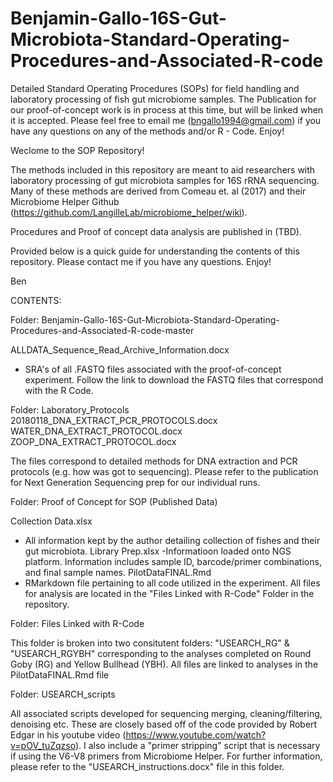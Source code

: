# Benjamin-Gallo-16S-Gut-Microbiota-Standard-Operating-Procedures-and-Associated-R-code
Detailed Standard Operating Procedures (SOPs) for field handling and laboratory processing of fish gut microbiome samples. The Publication for our proof-of-concept work is in process at this time, but will be linked when it is accepted. Please feel free to email me (bngallo1994@gmail.com) if you have any questions on any of the methods and/or R - Code. Enjoy!


Weclome to the SOP Repository!

The methods included in this repository are meant to aid researchers with laboratory processing of gut microbiota samples for 16S rRNA sequencing.
Many of these methods are derived from Comeau et. al (2017) and their Microbiome Helper Github (https://github.com/LangilleLab/microbiome_helper/wiki).

Procedures and Proof of concept data analysis are published in (TBD).

Provided below is a quick guide for understanding the contents of this repository. Please contact me if you have any questions.
Enjoy!

Ben


CONTENTS:

Folder: Benjamin-Gallo-16S-Gut-Microbiota-Standard-Operating-Procedures-and-Associated-R-code-master

ALLDATA_Sequence_Read_Archive_Information.docx
  - SRA's of all .FASTQ files associated with the proof-of-concept experiment. Follow the link to download the FASTQ files that correspond with the R Code.
  
Folder: Laboratory_Protocols
20180118_DNA_EXTRACT_PCR_PROTOCOLS.docx
WATER_DNA_EXTRACT_PROTOCOL.docx
ZOOP_DNA_EXTRACT_PROTOCOL.docx

The files correspond to detailed methods for DNA extraction and PCR protocols (e.g. how was got to sequencing).
Please refer to the publication for Next Generation Sequencing prep  for our individual runs.

Folder: Proof of Concept for SOP (Published Data)

Collection Data.xlsx
  - All information kept by the author detailing collection of fishes and their gut microbiota.
Library Prep.xlsx
  -Informatioon loaded onto NGS platform. Information includes sample ID, barcode/primer combinations, and final sample names.
PilotDataFINAL.Rmd
  - RMarkdown file pertaining to all code utilized in the experiment. All files for analysis are located in the "Files Linked with R-Code" Folder in the repository.

Folder: Files Linked with R-Code

This folder is broken into two consitutent folders: "USEARCH_RG" & "USEARCH_RGYBH" corresponding to the analyses completed on Round Goby (RG) and Yellow Bullhead (YBH).
All files are linked to analyses in the PilotDataFINAL.Rmd file

Folder: USEARCH_scripts

All associated scripts developed for sequencing merging, cleaning/filtering, denoising etc. These are closely based off of the code provided by
Robert Edgar in his youtube video (https://www.youtube.com/watch?v=pOV_tuZqzso). I also include a "primer stripping" script that is necessary if using the V6-V8 primers
from Microbiome Helper. For further information, please refer to the "USEARCH_instructions.docx" file in this folder.



